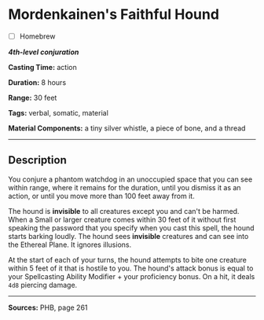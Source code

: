 # Mordenkainen's Faithful Hound

- [ ] Homebrew

***4th-level conjuration***

**Casting Time:** action

**Duration:** 8 hours

**Range:** 30 feet

**Tags:** verbal, somatic, material

**Material Components:** a tiny silver whistle, a piece of bone, and a thread

---

## Description
You conjure a phantom watchdog in an unoccupied space that you can see within range, where it remains for the duration, until you dismiss it as an action, or until you move more than 100 feet away from it.

The hound is **invisible** to all creatures except you and can't be harmed.
When a Small or larger creature comes within 30 feet of it without first speaking the password that you specify when you cast this spell, the hound starts barking loudly.
The hound sees **invisible** creatures and can see into the Ethereal Plane.
It ignores illusions.

At the start of each of your turns, the hound attempts to bite one creature within 5 feet of it that is hostile to you.
The hound's attack bonus is equal to your Spellcasting Ability Modifier + your proficiency bonus.
On a hit, it deals `4d8` piercing damage.

---

**Sources:** PHB, page 261
